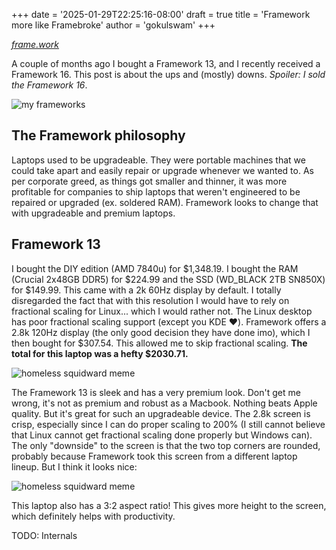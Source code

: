 +++
date = '2025-01-29T22:25:16-08:00'
draft = true
title = 'Framework more like Framebroke'
author = 'gokulswam'
+++

*[frame.work](https://frame.work/)*

A couple of months ago I bought a Framework 13, and I recently received a Framework 16. This post is about the ups and (mostly) downs. *Spoiler: I sold the Framework 16*.

![my frameworks](/images/framework13_and_16.jpg?width=400)

## The Framework philosophy

Laptops used to be upgradeable. They were portable machines that we could take apart and easily repair or upgrade whenever we wanted to. As per corporate greed, as things got smaller and thinner, it was more profitable for companies to ship laptops that weren't engineered to be repaired or upgraded (ex. soldered RAM). Framework looks to change that with upgradeable and premium laptops.

## Framework 13

I bought the DIY edition (AMD 7840u) for $1,348.19. I bought the RAM (Crucial 2x48GB DDR5) for $224.99 and the SSD (WD_BLACK 2TB SN850X) for $149.99. This came with a 2k 60Hz display by default. I totally disregarded the fact that with this resolution I would have to rely on fractional scaling for Linux... which I would rather not. The Linux desktop has poor fractional scaling support (except you KDE ❤️). Framework offers a 2.8k 120Hz display (the only good decision they have done imo), which I then bought for $307.54. This allowed me to skip fractional scaling. **The total for this laptop was a hefty $2030.71.**

![homeless squidward meme](/images/homeless_squidward.png?width=200)

The Framework 13 is sleek and has a very premium look. Don't get me wrong, it's not as premium and robust as a Macbook. Nothing beats Apple quality. But it's great for such an upgradeable device. The 2.8k screen is crisp, especially since I can do proper scaling to 200% (I still cannot believe that Linux cannot get fractional scaling done properly but Windows can). The only "downside" to the screen is that the two top corners are rounded, probably because Framework took this screen from a different laptop lineup. But I think it looks nice:

![homeless squidward meme](/images/framework_2dot8k_roundedcorner.jpg?width=400)

This laptop also has a 3:2 aspect ratio! This gives more height to the screen, which definitely helps with productivity.

TODO: Internals